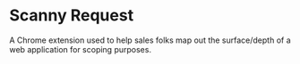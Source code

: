 # Scanny Request
A Chrome extension used to help sales folks map out the surface/depth of a web application for scoping purposes.
